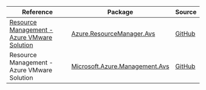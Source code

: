 | Reference | Package | Source |
|---|---|---|
|[Resource Management - Azure VMware Solution](resourcemanager.avs-readme.md)|[Azure.ResourceManager.Avs](https://www.nuget.org/packages/Azure.ResourceManager.Avs)|[GitHub](https://github.com/Azure/azure-sdk-for-net/blob/main/sdk/avs/Azure.ResourceManager.Avs)|
|Resource Management - Azure VMware Solution|[Microsoft.Azure.Management.Avs](https://www.nuget.org/packages/Microsoft.Azure.Management.Avs)|[GitHub](https://github.com/Azure/azure-sdk-for-net/blob/main/)|
